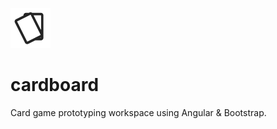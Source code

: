 ![cardboard icon](https://github.com/Cygnut/cardboard/blob/master/img/layout/cardboardIcon-64x64-Transparent.png)
# cardboard
Card game prototyping workspace using Angular & Bootstrap.
